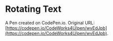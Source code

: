 # Rotating Text

A Pen created on CodePen.io. Original URL: [https://codepen.io/CodeWorks4U/pen/wvEdJpb](https://codepen.io/CodeWorks4U/pen/wvEdJpb).

